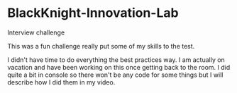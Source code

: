 # BlackKnight-Innovation-Lab
Interview challenge

This was a fun challenge really put some of my skills to the test.

I didn't have time to do everything the best practices way. I am actually on vacation and have been working on this once getting back to the room. I did quite a bit in console so there won't be any code for some things but I will describe how I did them in my video. 
